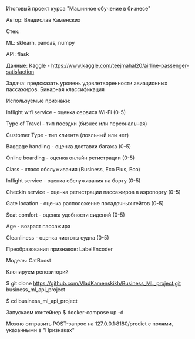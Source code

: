 Итоговый проект курса "Машинное обучение в бизнесе"

Автор: Владислав Каменских

Стек:

ML: sklearn, pandas, numpy

API: flask

Данные: Kaggle - https://www.kaggle.com/teejmahal20/airline-passenger-satisfaction

Задача: предсказать уровень удовлетворенности авиационных пассажиров. Бинарная классификация


Используемые признаки:

Inflight wifi service - оценка сервиса Wi-Fi (0-5)

Type of Travel - тип поездки (бизнес или персональная)

Customer Type - тип клиента (лояльный или нет)

Baggage handling - оценка доставки багажа (0-5)

Online boarding - оценка онлайн регистрации (0-5)

Class - класс обслуживания (Business, Eco Plus, Eco)

Inflight service - оценка обслуживания на борту (0-5)

Checkin service - оценка регистрации пассажиров в аэропорту (0-5)

Gate location - оценка расположение посадочных гейтов (0-5)

Seat comfort - оценка удобности сидений (0-5)

Age - возраст пассажира

Cleanliness - оценка чистоты судна (0-5)

Преобразования признаков: LabelEncoder

Модель: CatBoost

Клонируем репозиторий

$ git clone https://github.com/VladKamenskikh/Business_ML_project.git business_ml_api_project

$ cd business_ml_api_project

Запускаем контейнер
$ docker-compose up -d

Можно отправить POST-запрос на 127.0.0.1:8180/predict c полями, указанными в "Признаках"
